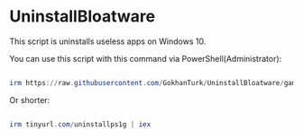 # UninstallBloatware
This script is uninstalls useless apps on Windows 10.

You can use this script with this command via PowerShell(Administrator):
```Powershell

irm https://raw.githubusercontent.com/GokhanTurk/UninstallBloatware/gaming/uninstall.ps1 | iex

```
Or shorter:
```Powershell

irm tinyurl.com/uninstallps1g | iex

```

